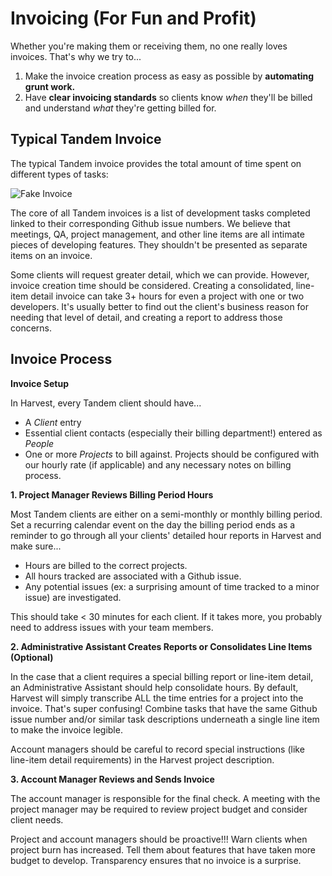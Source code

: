 # Invoicing (For Fun and Profit)

Whether you're making them or receiving them, no one really loves invoices. That's why we try to...

1. Make the invoice creation process as easy as possible by **automating grunt work.**
2. Have **clear invoicing standards** so clients know *when* they'll be billed and understand *what* they're getting billed for.

## Typical Tandem Invoice

The typical Tandem invoice provides the total amount of time spent on different types of tasks:

![Fake Invoice](/images/fakeInvoice.png "Fake Invoice")

The core of all Tandem invoices is a list of development tasks completed linked to their corresponding Github issue numbers. We believe that meetings, QA, project management, and other line items are all intimate pieces of developing features. They shouldn't be presented as separate items on an invoice.

Some clients will request greater detail, which we can provide. However, invoice creation time should be considered. Creating a consolidated, line-item detail invoice can take 3+ hours for even a project with one or two developers. It's usually better to find out the client's business reason for needing that level of detail, and creating a report to address those concerns.

## Invoice Process

**Invoice Setup**

 In Harvest, every Tandem client should have...

* A *Client* entry
* Essential client contacts (especially their billing department!) entered as *People*
* One or more *Projects* to bill against. Projects should be configured with our hourly rate (if applicable) and any necessary notes on billing process.


**1. Project Manager Reviews Billing Period Hours**

Most Tandem clients are either on a semi-monthly or monthly billing period. Set a recurring calendar event on the day the billing period ends as a reminder to go through all your clients' detailed hour reports in Harvest and make sure...

* Hours are billed to the correct projects.
* All hours tracked are associated with a Github issue.
* Any potential issues (ex: a surprising amount of time tracked to a minor issue) are investigated.

This should take < 30 minutes for each client. If it takes more, you probably need to address issues with your team members.

**2. Administrative Assistant Creates Reports or Consolidates Line Items (Optional)**

In the case that a client requires a special billing report or line-item detail, an Administrative Assistant should help consolidate hours. By default, Harvest will simply transcribe ALL the time entries for a project into the invoice. That's super confusing! Combine tasks that have the same Github issue number and/or similar task descriptions underneath a single line item to make the invoice legible.

Account managers should be careful to record special instructions (like line-item detail requirements) in the Harvest project description.

**3. Account Manager Reviews and Sends Invoice**

The account manager is responsible for the final check. A meeting with the project manager may be required to review project budget and consider client needs.

Project and account managers should be proactive!!! Warn clients when project burn has increased. Tell them about features that have taken more budget to develop. Transparency ensures that no invoice is a surprise.
